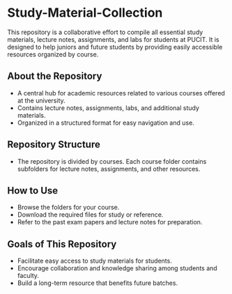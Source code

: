 # Study-Material-Collection
This repository is a collaborative effort to compile all essential study materials, lecture notes, assignments, and labs for students at PUCIT. It is designed to help juniors and future students by providing easily accessible resources organized by course.

## About the Repository
 - A central hub for academic resources related to various courses offered at the university.
 - Contains lecture notes, assignments, labs, and additional study materials.
 - Organized in a structured format for easy navigation and use.

## Repository Structure
 - The repository is divided by courses. Each course folder contains subfolders for lecture notes, assignments, and other resources.

## How to Use
 - Browse the folders for your course.
 - Download the required files for study or reference.
 - Refer to the past exam papers and lecture notes for preparation.

## Goals of This Repository
 - Facilitate easy access to study materials for students.
 - Encourage collaboration and knowledge sharing among students and faculty.
 - Build a long-term resource that benefits future batches.
